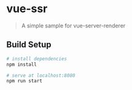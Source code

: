# vue-ssr
> A simple sample for vue-server-renderer

## Build Setup

```bash
# install dependencies
npm install

# serve at localhost:8080
npm run start
```
